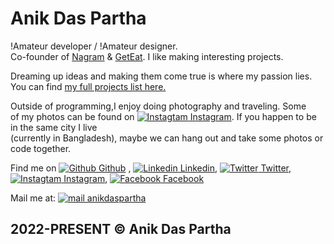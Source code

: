 # Anik Das Partha

!Amateur developer / !Amateur designer. <br/>
Co-founder of [Nagram](https://www.nagram.com.bd) & [GetEat](https://geteat.vercel.app/). I like making interesting projects.

Dreaming up ideas and making them come true is where my passion lies.  
You can find [my full projects list here.](https://heyanik.vercel.app/projects)

Outside of programming,I enjoy doing photography and traveling. Some  
of my photos can be found on <a href="https://www.instagram.com/anik.me/" rel="Instagram" target="_blank">![Instagtam](insta.gif) Instagram</a>. If you happen to be in the same city I live  
(currently in Bangladesh), maybe we can hang out and take some photos or code together.

<!-- Find me on [Github](https://github.com/anikdaspartha58) ,[Twitter](https://twitter.com/hianikdaspartha)   -->

Find me on <a href="https://github.com/heyanik" rel="Github" target="_blank">![Github](github.gif) Github</a> , <a href="https://www.linkedin.com/in/anikdaspartha/" rel="Linkedin" target="_blank">![Linkedin](linkedin.gif) Linkedin</a>, <a href="https://twitter.com/hianikdaspartha" rel="Twitter" target="_blank">![Twitter](twitter.gif) Twitter</a>, <a href="https://www.instagram.com/anik.me/" rel="Instagram" target="_blank">![Instagtam](insta.gif) Instagram</a>, <a href="https://facebook.com/anikdaspartha" rel="Facebook" target="_blank">![Facebook](facebook.gif) Facebook</a>

<!-- Mail me at: <a href="mailto:anikdaspartha58@gmail.com">anikdaspartha@gmail.com</a> -->

Mail me at: <a href="mailto:anikdaspartha58@gmail.com" rel="mail" target="_blank">![mail](mail.gif) anikdaspartha</a>

## 2022-PRESENT © Anik Das Partha
